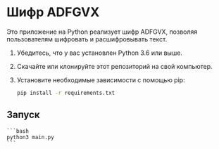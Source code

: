 # Шифр ADFGVX

Это приложение на Python реализует шифр ADFGVX, позволяя пользователям шифровать и расшифровывать текст.

1. Убедитесь, что у вас установлен Python 3.6 или выше.
2. Скачайте или клонируйте этот репозиторий на свой компьютер.
3. Установите необходимые зависимости с помощью pip:

   ```bash
   pip install -r requirements.txt
   ```
## Запуск
    ```bash
    python3 main.py
    ```